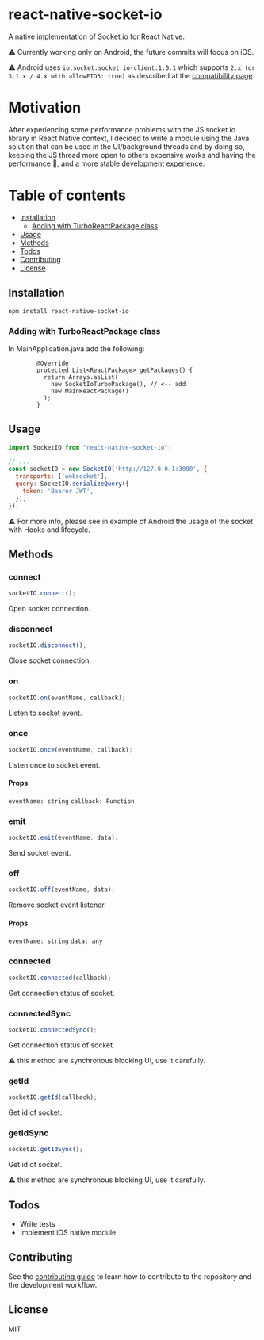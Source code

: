 react-native-socket-io
======================

A native implementation of Socket.io for React Native.

⚠️ Currently working only on Android, the future commits will focus on iOS.

⚠️ Android uses `io.socket:socket.io-client:1.0.1` which supports `2.x (or 3.1.x / 4.x with allowEIO3: true)` as described at the [compatibility page](https://socketio.github.io/socket.io-client-java/installation.html).

# Motivation

After experiencing some performance problems with the JS socket.io library in React Native context, I decided to write a module using the Java solution that can be used in the UI/background threads and by doing so, keeping the JS thread more open to others expensive works and having the performance 💯, and a more stable development experience.

# Table of contents

- [Installation](#installation)
  - [Adding with TurboReactPackage class](#adding-with-turboReactPackage-class)
- [Usage](#usage)
- [Methods](#methods)
- [Todos](#todos)
- [Contributing](#contributing)
- [License](#license)

## Installation

```sh
npm install react-native-socket-io
```

### Adding with TurboReactPackage class

In MainApplication.java add the following:
```
        @Override
        protected List<ReactPackage> getPackages() {
          return Arrays.asList(
            new SocketIoTurboPackage(), // <-- add
            new MainReactPackage()
          );
        }
```


## Usage

```js
import SocketIO from "react-native-socket-io";

// ...
const socketIO = new SocketIO('http://127.0.0.1:3000', {
  transports: ['websocket'],
  query: SocketIO.serializeQuery({
    token: 'Bearer JWT',
  }),
});
```
⚠️ For more info, please see in example of Android the usage of the socket with Hooks and lifecycle.

## Methods

### connect
```js
socketIO.connect();
```
Open socket connection.

### disconnect
```js
socketIO.disconnect();
```
Close socket connection.

### on
```js
socketIO.on(eventName, callback);
```
Listen to socket event.

### once
```js
socketIO.once(eventName, callback);
```
Listen once to socket event.

#### Props

``eventName: string``
``callback: Function``

### emit
```js
socketIO.emit(eventName, data);
```
Send socket event.

### off
```js
socketIO.off(eventName, data);
```
Remove socket event listener.

#### Props

``eventName: string``
``data: any``

### connected
```js
socketIO.connected(callback);
```
Get connection status of socket.

### connectedSync
```js
socketIO.connectedSync();
```
Get connection status of socket.

⚠️ this method are synchronous blocking UI, use it carefully.

### getId
```js
socketIO.getId(callback);
```
Get id of socket.

### getIdSync
```js
socketIO.getIdSync();
```
Get id of socket.

⚠️ this method are synchronous blocking UI, use it carefully.

## Todos

- Write tests
- Implement iOS native module

## Contributing

See the [contributing guide](CONTRIBUTING.md) to learn how to contribute to the repository and the development workflow.

## License

MIT
